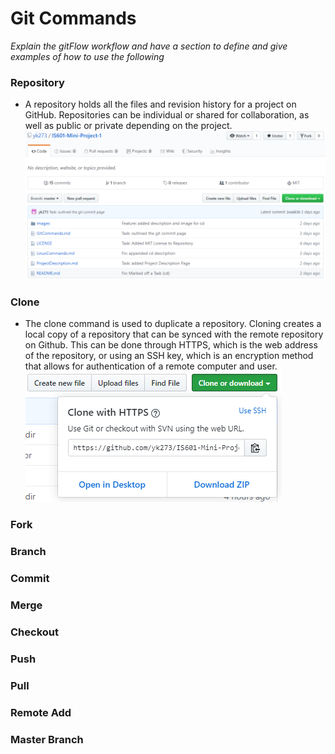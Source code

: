 # Git Commands
*Explain the gitFlow workflow and have a section to define and give examples of how to use the following*

### Repository
* A repository holds all the files and revision history for a project on GitHub. Repositories can be individual or shared for collaboration, as well as public or private depending on the project.
![Repository Image](/images/repository.PNG)
### Clone
* The clone command is used to duplicate a repository. Cloning creates a local copy of a repository that can be synced with the remote repository on Github. This can be done through HTTPS, which is the web address of the repository, or using an SSH key, which is an encryption method that allows for authentication of a remote computer and user. 
![Clone Image](/images/clone.PNG)
### Fork

### Branch

### Commit

### Merge

### Checkout

### Push

### Pull

### Remote Add

### Master Branch


